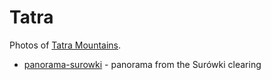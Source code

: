 # Tatra

Photos of [Tatra Mountains](https://en.wikipedia.org/wiki/Tatra_Mountains).

- [panorama-surowki](panorama-surowki) - panorama from the
  Surówki clearing
